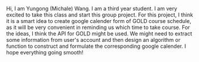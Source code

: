 Hi, I am Yungong (Michale) Wang. I am a third year student. I am very excited to take this class and start this group project. For this project, I think it is a smart idea to create google calender form of GOLD course schedule, as it will be very convenient in reminding us which time to take course. For the ideas, I think the API for GOLD might be used. We might need to extract some information from user's account and then design an algorithm or function to construct and formulate the corresponding google calender. I hope everything going smooth!
